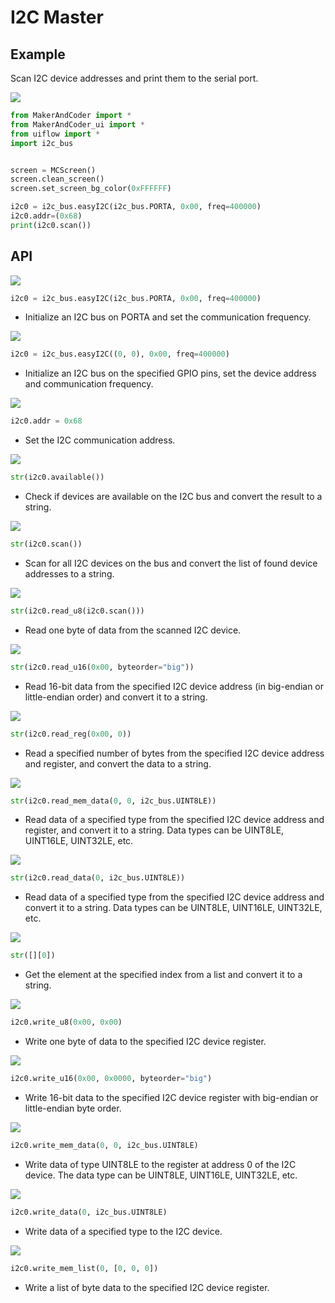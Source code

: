 # I2C Master

## Example

Scan I2C device addresses and print them to the serial port.

<img class="blockly_svg" src="https://m5stack.oss-cn-shenzhen.aliyuncs.com/resource/docs/static/assets/img/uiflow/blockly/hardwares/i2c%20master/uiflow_block_i2c_master_demo.svg"> 

```python
from MakerAndCoder import *
from MakerAndCoder_ui import *
from uiflow import *
import i2c_bus


screen = MCScreen()
screen.clean_screen()
screen.set_screen_bg_color(0xFFFFFF)

i2c0 = i2c_bus.easyI2C(i2c_bus.PORTA, 0x00, freq=400000)
i2c0.addr=(0x68)
print(i2c0.scan())
```

## API

<img class="blockly_svg" src="https://m5stack.oss-cn-shenzhen.aliyuncs.com/resource/docs/static/assets/img/uiflow/blockly/hardwares/i2c%20master/uiflow_block_iic_set.svg"> 

```python
i2c0 = i2c_bus.easyI2C(i2c_bus.PORTA, 0x00, freq=400000)
```

- Initialize an I2C bus on PORTA and set the communication frequency.
  

<img class="blockly_svg" src="https://m5stack.oss-cn-shenzhen.aliyuncs.com/resource/docs/static/assets/img/uiflow/blockly/hardwares/i2c%20master/uiflow_block_iic_set_C.svg"> 

```python
i2c0 = i2c_bus.easyI2C((0, 0), 0x00, freq=400000)
```
 
- Initialize an I2C bus on the specified GPIO pins, set the device address and communication frequency.

<img class="blockly_svg" src="https://m5stack.oss-cn-shenzhen.aliyuncs.com/resource/docs/static/assets/img/uiflow/blockly/hardwares/i2c%20master/uiflow_block_iic_set_slave_addr.svg"> 

```python
i2c0.addr = 0x68
```

- Set the I2C communication address.

<img class="blockly_svg" src="https://m5stack.oss-cn-shenzhen.aliyuncs.com/resource/docs/static/assets/img/uiflow/blockly/hardwares/i2c%20master/uiflow_block_iic_available.svg"> 

```python
str(i2c0.available())
```

- Check if devices are available on the I2C bus and convert the result to a string.

<img class="blockly_svg" src="https://m5stack.oss-cn-shenzhen.aliyuncs.com/resource/docs/static/assets/img/uiflow/blockly/hardwares/i2c%20master/uiflow_block_iic_scan.svg"> 

```python
str(i2c0.scan())
```

- Scan for all I2C devices on the bus and convert the list of found device addresses to a string.

<img class="blockly_svg" src="https://m5stack.oss-cn-shenzhen.aliyuncs.com/resource/docs/static/assets/img/uiflow/blockly/hardwares/i2c%20master/uiflow_block_iic_read_req.svg"> 

```python
str(i2c0.read_u8(i2c0.scan()))
```

- Read one byte of data from the scanned I2C device.

<img class="blockly_svg" src="https://m5stack.oss-cn-shenzhen.aliyuncs.com/resource/docs/static/assets/img/uiflow/blockly/hardwares/i2c%20master/uiflow_block_iic_read_res.svg"> 

```python
str(i2c0.read_u16(0x00, byteorder="big"))
```

- Read 16-bit data from the specified I2C device address (in big-endian or little-endian order) and convert it to a string.


<img class="blockly_svg" src="https://m5stack.oss-cn-shenzhen.aliyuncs.com/resource/docs/static/assets/img/uiflow/blockly/hardwares/i2c%20master/uiflow_block_iic_read_reg.svg"> 

```python
str(i2c0.read_reg(0x00, 0))
```

- Read a specified number of bytes from the specified I2C device address and register, and convert the data to a string.

<img class="blockly_svg" src="https://m5stack.oss-cn-shenzhen.aliyuncs.com/resource/docs/static/assets/img/uiflow/blockly/hardwares/i2c%20master/uiflow_block_iic_read_mem_data.svg"> 

```python
str(i2c0.read_mem_data(0, 0, i2c_bus.UINT8LE))
```

- Read data of a specified type from the specified I2C device address and register, and convert it to a string. Data types can be UINT8LE, UINT16LE, UINT32LE, etc.

<img class="blockly_svg" src="https://m5stack.oss-cn-shenzhen.aliyuncs.com/resource/docs/static/assets/img/uiflow/blockly/hardwares/i2c%20master/uiflow_block_iic_read_data.svg"> 

```python
str(i2c0.read_data(0, i2c_bus.UINT8LE))
```

- Read data of a specified type from the specified I2C device address and convert it to a string. Data types can be UINT8LE, UINT16LE, UINT32LE, etc.


<img class="blockly_svg" src="https://m5stack.oss-cn-shenzhen.aliyuncs.com/resource/docs/static/assets/img/uiflow/blockly/hardwares/i2c%20master/uiflow_block_iic_get_data_in_list.svg"> 

```python
str([][0])
```

- Get the element at the specified index from a list and convert it to a string.

<img class="blockly_svg" src="https://m5stack.oss-cn-shenzhen.aliyuncs.com/resource/docs/static/assets/img/uiflow/blockly/hardwares/i2c%20master/uiflow_block_iic_write_byte.svg"> 

```python
i2c0.write_u8(0x00, 0x00)
```

- Write one byte of data to the specified I2C device register.


<img class="blockly_svg" src="https://m5stack.oss-cn-shenzhen.aliyuncs.com/resource/docs/static/assets/img/uiflow/blockly/hardwares/i2c%20master/uiflow_block_iic_write_big.svg"> 

```python
i2c0.write_u16(0x00, 0x0000, byteorder="big")
```

- Write 16-bit data to the specified I2C device register with big-endian or little-endian byte order.


<img class="blockly_svg" src="https://m5stack.oss-cn-shenzhen.aliyuncs.com/resource/docs/static/assets/img/uiflow/blockly/hardwares/i2c%20master/uiflow_block_iic_write_mem_data.svg"> 

```python
i2c0.write_mem_data(0, 0, i2c_bus.UINT8LE)
```

- Write data of type UINT8LE to the register at address 0 of the I2C device. The data type can be UINT8LE, UINT16LE, UINT32LE, etc.

<img class="blockly_svg" src="https://m5stack.oss-cn-shenzhen.aliyuncs.com/resource/docs/static/assets/img/uiflow/blockly/hardwares/i2c%20master/uiflow_block_iic_write_data.svg"> 

```python
i2c0.write_data(0, i2c_bus.UINT8LE)
```

- Write data of a specified type to the I2C device.


<img class="blockly_svg" src="https://m5stack.oss-cn-shenzhen.aliyuncs.com/resource/docs/static/assets/img/uiflow/blockly/hardwares/i2c%20master/uiflow_block_iic_write_mem_list.svg"> 

```python
i2c0.write_mem_list(0, [0, 0, 0])
```

- Write a list of byte data to the specified I2C device register.
